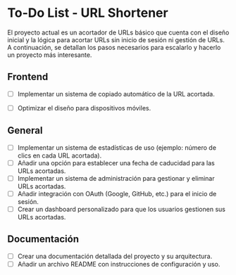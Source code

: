 # To-Do List - URL Shortener

El proyecto actual es un acortador de URLs básico que cuenta con el diseño inicial y la lógica para acortar URLs sin inicio de sesión ni gestión de URLs. A continuación, se detallan los pasos necesarios para escalarlo y hacerlo un proyecto más interesante.

## Frontend

- [ ] Implementar un sistema de copiado automático de la URL acortada.
- [ ] Optimizar el diseño para dispositivos móviles.


## General

- [ ] Implementar un sistema de estadísticas de uso (ejemplo: número de clics en cada URL acortada).
- [ ] Añadir una opción para establecer una fecha de caducidad para las URLs acortadas.
- [ ] Implementar un sistema de administración para gestionar y eliminar URLs acortadas.
- [ ] Añadir integración con OAuth (Google, GitHub, etc.) para el inicio de sesión.
- [ ] Crear un dashboard personalizado para que los usuarios gestionen sus URLs acortadas.

## Documentación

- [ ] Crear una documentación detallada del proyecto y su arquitectura.
- [ ] Añadir un archivo README con instrucciones de configuración y uso.